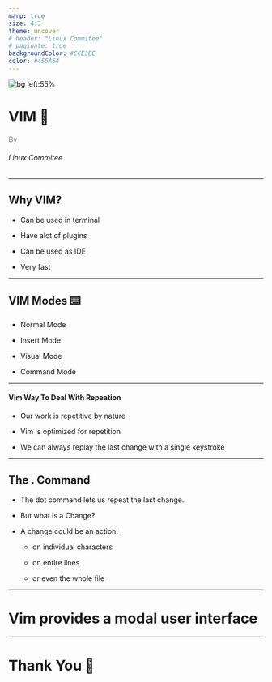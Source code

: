 ```yaml
---
marp: true
size: 4:3
theme: uncover
# header: "Linux Commitee"
# paginate: true
backgroundColor: #CCE3EE
color: #455A64
---
```


![bg left:55%](./imgs/tux.png)

# <!--fit--> VIM :rocket:

<span style="color:grey"><span>By</span><br><h6>Linux Commitee</h6>

---

## Why VIM?

- Can be used in terminal

- Have alot of plugins

- Can be used as IDE

- Very fast

---

## VIM Modes :keyboard:

* Normal Mode

* Insert Mode

* Visual Mode

* Command Mode

---

#### Vim Way To Deal With Repeation

* Our work is repetitive by nature

* Vim is optimized for repetition

* We can always replay the last change with a single keystroke

---

## The . Command

* The dot command lets us repeat the last change.

* But what is a Change?

* A change could be an action:

    * on individual characters
    
    * on entire lines

    * or even the whole file


---
# Vim provides a modal user interface <!--fit-->

--- 
# Thank You :wave:
